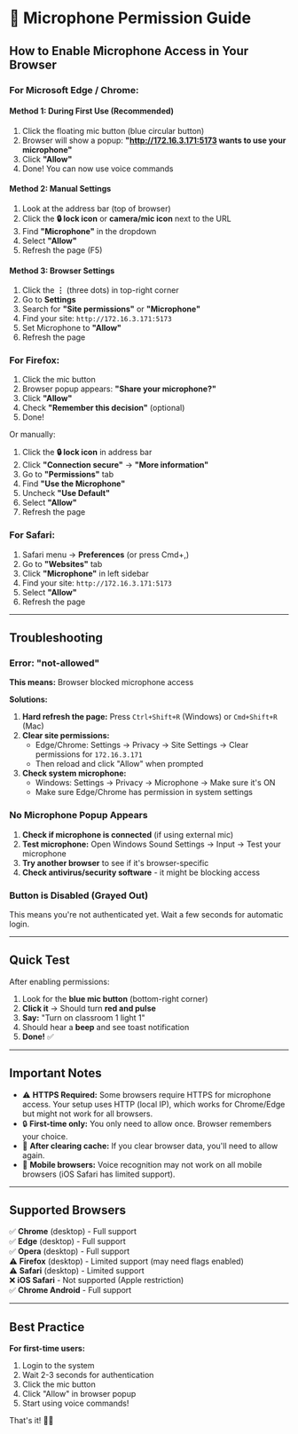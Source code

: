 # 🎤 Microphone Permission Guide

## How to Enable Microphone Access in Your Browser

### For Microsoft Edge / Chrome:

#### Method 1: During First Use (Recommended)
1. Click the floating mic button (blue circular button)
2. Browser will show a popup: **"http://172.16.3.171:5173 wants to use your microphone"**
3. Click **"Allow"**
4. Done! You can now use voice commands

#### Method 2: Manual Settings
1. Look at the address bar (top of browser)
2. Click the **🔒 lock icon** or **camera/mic icon** next to the URL
3. Find **"Microphone"** in the dropdown
4. Select **"Allow"**
5. Refresh the page (F5)

#### Method 3: Browser Settings
1. Click the **⋮** (three dots) in top-right corner
2. Go to **Settings**
3. Search for **"Site permissions"** or **"Microphone"**
4. Find your site: `http://172.16.3.171:5173`
5. Set Microphone to **"Allow"**
6. Refresh the page

### For Firefox:

1. Click the mic button
2. Browser popup appears: **"Share your microphone?"**
3. Click **"Allow"**
4. Check **"Remember this decision"** (optional)
5. Done!

Or manually:
1. Click the **🔒 lock icon** in address bar
2. Click **"Connection secure"** → **"More information"**
3. Go to **"Permissions"** tab
4. Find **"Use the Microphone"**
5. Uncheck **"Use Default"**
6. Select **"Allow"**
7. Refresh the page

### For Safari:

1. Safari menu → **Preferences** (or press Cmd+,)
2. Go to **"Websites"** tab
3. Click **"Microphone"** in left sidebar
4. Find your site: `http://172.16.3.171:5173`
5. Select **"Allow"**
6. Refresh the page

---

## Troubleshooting

### Error: "not-allowed"
**This means:** Browser blocked microphone access

**Solutions:**
1. **Hard refresh the page:** Press `Ctrl+Shift+R` (Windows) or `Cmd+Shift+R` (Mac)
2. **Clear site permissions:** 
   - Edge/Chrome: Settings → Privacy → Site Settings → Clear permissions for `172.16.3.171`
   - Then reload and click "Allow" when prompted
3. **Check system microphone:**
   - Windows: Settings → Privacy → Microphone → Make sure it's ON
   - Make sure Edge/Chrome has permission in system settings

### No Microphone Popup Appears
1. **Check if microphone is connected** (if using external mic)
2. **Test microphone:** Open Windows Sound Settings → Input → Test your microphone
3. **Try another browser** to see if it's browser-specific
4. **Check antivirus/security software** - it might be blocking access

### Button is Disabled (Grayed Out)
This means you're not authenticated yet. Wait a few seconds for automatic login.

---

## Quick Test

After enabling permissions:

1. Look for the **blue mic button** (bottom-right corner)
2. **Click it** → Should turn **red and pulse**
3. **Say:** "Turn on classroom 1 light 1"
4. Should hear a **beep** and see toast notification
5. **Done!** ✅

---

## Important Notes

- ⚠️ **HTTPS Required:** Some browsers require HTTPS for microphone access. Your setup uses HTTP (local IP), which works for Chrome/Edge but might not work for all browsers.
- 🔒 **First-time only:** You only need to allow once. Browser remembers your choice.
- 🔄 **After clearing cache:** If you clear browser data, you'll need to allow again.
- 📱 **Mobile browsers:** Voice recognition may not work on all mobile browsers (iOS Safari has limited support).

---

## Supported Browsers

✅ **Chrome** (desktop) - Full support  
✅ **Edge** (desktop) - Full support  
✅ **Opera** (desktop) - Full support  
⚠️ **Firefox** (desktop) - Limited support (may need flags enabled)  
⚠️ **Safari** (desktop) - Limited support  
❌ **iOS Safari** - Not supported (Apple restriction)  
✅ **Chrome Android** - Full support

---

## Best Practice

**For first-time users:**
1. Login to the system
2. Wait 2-3 seconds for authentication
3. Click the mic button
4. Click "Allow" in browser popup
5. Start using voice commands!

That's it! 🎤🎉

